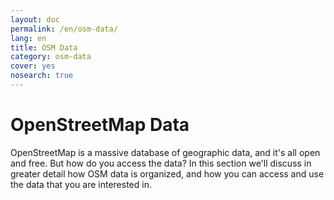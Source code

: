 ```yaml
---
layout: doc
permalink: /en/osm-data/
lang: en
title: OSM Data
category: osm-data
cover: yes
nosearch: true
---
```


OpenStreetMap Data
==================

OpenStreetMap is a massive database of geographic data, and it's all open and free. But how do 
you access the data? In this section we'll discuss in greater detail how OSM data is organized,
and how you can access and use the data that you are interested in.

<!--
We'll cover:

-	OSM Data: An Overview
-	Geographic File Formats and the .osm file
-	Getting Data
-	OSM Data and Databases
-	Manipulating OSM files with Osmosis
-	The OverPass API

-->
